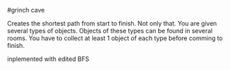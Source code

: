 #grinch cave

Creates the shortest path from start to finish. Not only that. You are given several types of objects.
Objects of these types can be found in several rooms. You have to collect at least 1 object of each type before comming to finish.

inplemented with edited BFS
